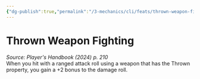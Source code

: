 ```yaml
---
{"dg-publish":true,"permalink":"/3-mechanics/cli/feats/thrown-weapon-fighting-xphb/","tags":["ttrpg-cli/compendium/src/5e/xphb","ttrpg-cli/feat"],"noteIcon":""}
---
```


# Thrown Weapon Fighting
*Source: Player's Handbook (2024) p. 210*  
When you hit with a ranged attack roll using a weapon that has the Thrown property, you gain a +2 bonus to the damage roll.